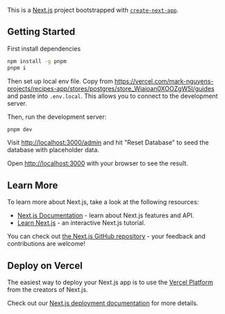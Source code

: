This is a [Next.js](https://nextjs.org/) project bootstrapped with [`create-next-app`](https://github.com/vercel/next.js/tree/canary/packages/create-next-app).

## Getting Started

First install dependencies

```bash
npm install -g pnpm
pnpm i
```

Then set up local env file.  Copy from https://vercel.com/mark-nguyens-projects/recipes-app/stores/postgres/store_Wiaioan0XOOZgW5I/guides and paste into `.env.local`.  This allows you to connect to the development server.

Then, run the development server:

```bash
pnpm dev
```

Visit [http://localhost:3000/admin](http://localhost:3000/admin) and hit "Reset Database" to seed the database with placeholder data.

Open [http://localhost:3000](http://localhost:3000) with your browser to see the result.

## Learn More

To learn more about Next.js, take a look at the following resources:

- [Next.js Documentation](https://nextjs.org/docs) - learn about Next.js features and API.
- [Learn Next.js](https://nextjs.org/learn) - an interactive Next.js tutorial.

You can check out [the Next.js GitHub repository](https://github.com/vercel/next.js/) - your feedback and contributions are welcome!

## Deploy on Vercel

The easiest way to deploy your Next.js app is to use the [Vercel Platform](https://vercel.com/new?utm_medium=default-template&filter=next.js&utm_source=create-next-app&utm_campaign=create-next-app-readme) from the creators of Next.js.

Check out our [Next.js deployment documentation](https://nextjs.org/docs/deployment) for more details.
